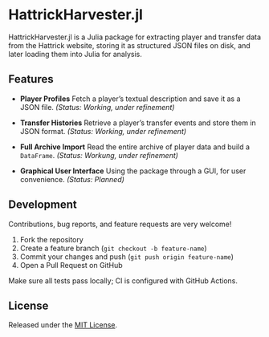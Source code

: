 # HattrickHarvester.jl

HattrickHarvester.jl is a Julia package for extracting player and transfer data from the Hattrick website, storing it as structured JSON files on disk, and later loading them into Julia for analysis.

## Features

- **Player Profiles**
  Fetch a player’s textual description and save it as a JSON file.
  _(Status: Working, under refinement)_

- **Transfer Histories**
  Retrieve a player’s transfer events and store them in JSON format.
  _(Status: Working, under refinement)_

- **Full Archive Import**
  Read the entire archive of player data and build a `DataFrame`.
  _(Status: Workung, under refinement)_

- **Graphical User Interface**
  Using the package through a GUI, for user convenience.
  _(Status: Planned)_

## Development

Contributions, bug reports, and feature requests are very welcome!

1. Fork the repository
2. Create a feature branch (`git checkout -b feature-name`)
3. Commit your changes and push (`git push origin feature-name`)
4. Open a Pull Request on GitHub

Make sure all tests pass locally; CI is configured with GitHub Actions.

## License

Released under the [MIT License](LICENSE.md).
